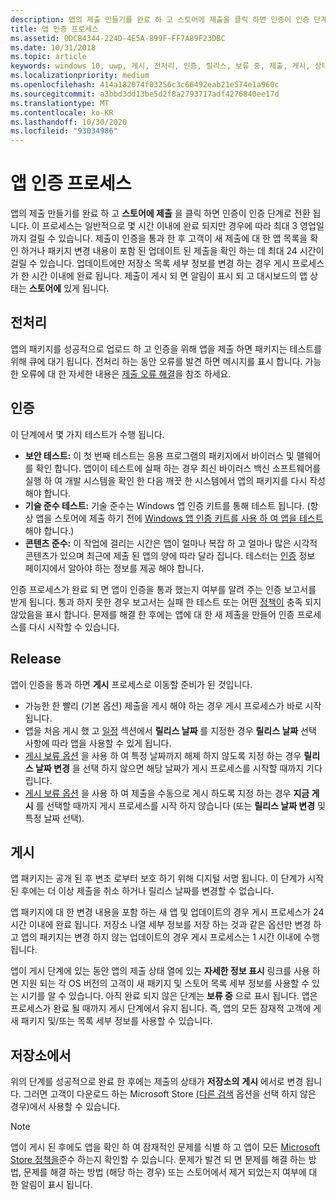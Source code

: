 ```yaml
---
description: 앱의 제출 만들기를 완료 하 고 스토어에 제출을 클릭 하면 인증이 인증 단계로 전환 됩니다.
title: 앱 인증 프로세스
ms.assetid: 0DCB4344-224D-4E5A-899F-FF7A89F23DBC
ms.date: 10/31/2018
ms.topic: article
keywords: windows 10, uwp, 게시, 전처리, 인증, 릴리스, 보류 중, 제출, 게시, 상태, 시간
ms.localizationpriority: medium
ms.openlocfilehash: 414a182074f03256c3c66492eab21e574e1a960c
ms.sourcegitcommit: a3bbd3dd13be5d2f8a2793717adf4276840ee17d
ms.translationtype: MT
ms.contentlocale: ko-KR
ms.lasthandoff: 10/30/2020
ms.locfileid: "93034986"
---
```

# <a name="the-app-certification-process"></a>앱 인증 프로세스

앱의 제출 만들기를 완료 하 고 **스토어에 제출** 을 클릭 하면 인증이 인증 단계로 전환 됩니다. 이 프로세스는 일반적으로 몇 시간 이내에 완료 되지만 경우에 따라 최대 3 영업일까지 걸릴 수 있습니다. 제출이 인증을 통과 한 후 고객이 새 제출에 대 한 앱 목록을 확인 하거나 패키지 변경 내용이 포함 된 업데이트 된 제출을 확인 하는 데 최대 24 시간이 걸릴 수 있습니다. 업데이트에만 저장소 목록 세부 정보를 변경 하는 경우 게시 프로세스가 한 시간 이내에 완료 됩니다.  제출이 게시 되 면 알림이 표시 되 고 대시보드의 앱 상태는 **스토어에** 있게 됩니다.

## <a name="preprocessing"></a>전처리

앱의 패키지를 성공적으로 업로드 하 고 인증을 위해 앱을 제출 하면 패키지는 테스트를 위해 큐에 대기 됩니다. 전처리 하는 동안 오류를 발견 하면 메시지를 표시 합니다. 가능한 오류에 대 한 자세한 내용은 [제출 오류 해결](resolve-submission-errors.md)을 참조 하세요.

## <a name="certification"></a>인증

이 단계에서 몇 가지 테스트가 수행 됩니다.

-   **보안 테스트:** 이 첫 번째 테스트는 응용 프로그램의 패키지에서 바이러스 및 맬웨어를 확인 합니다. 앱이이 테스트에 실패 하는 경우 최신 바이러스 백신 소프트웨어를 실행 하 여 개발 시스템을 확인 한 다음 깨끗 한 시스템에서 앱의 패키지를 다시 작성 해야 합니다.
-   **기술 준수 테스트:** 기술 준수는 Windows 앱 인증 키트를 통해 테스트 됩니다. (항상 앱을 스토어에 제출 하기 전에 [Windows 앱 인증 키트를 사용 하 여 앱을 테스트](../debug-test-perf/windows-app-certification-kit.md) 해야 합니다.)
-   **콘텐츠 준수:** 이 작업에 걸리는 시간은 앱이 얼마나 복잡 하 고 얼마나 많은 시각적 콘텐츠가 있으며 최근에 제출 된 앱의 양에 따라 달라 집니다. 테스터는 [인증](notes-for-certification.md) 정보 페이지에서 알아야 하는 정보를 제공 해야 합니다.

인증 프로세스가 완료 되 면 앱이 인증을 통과 했는지 여부를 알려 주는 인증 보고서를 받게 됩니다. 통과 하지 못한 경우 보고서는 실패 한 테스트 또는 어떤 [정책이](store-policies.md) 충족 되지 않았음을 표시 합니다. 문제를 해결 한 후에는 앱에 대 한 새 제출을 만들어 인증 프로세스를 다시 시작할 수 있습니다.

## <a name="release"></a>Release

앱이 인증을 통과 하면 **게시** 프로세스로 이동할 준비가 된 것입니다.

- 가능한 한 빨리 (기본 옵션) 제출을 게시 해야 하는 경우 게시 프로세스가 바로 시작 됩니다.
- 앱을 처음 게시 했 고 [일정](configure-precise-release-scheduling.md#release) 섹션에서 **릴리스 날짜** 를 지정한 경우 **릴리스 날짜** 선택 사항에 따라 앱을 사용할 수 있게 됩니다.
- [게시 보류 옵션](manage-submission-options.md#publishing-hold-options) 을 사용 하 여 특정 날짜까지 해제 하지 않도록 지정 하는 경우 **릴리스 날짜 변경** 을 선택 하지 않으면 해당 날짜가 게시 프로세스를 시작할 때까지 기다립니다.
- [게시 보류 옵션](manage-submission-options.md#publishing-hold-options) 을 사용 하 여 제출을 수동으로 게시 하도록 지정 하는 경우 **지금 게시** 를 선택할 때까지 게시 프로세스를 시작 하지 않습니다 (또는 **릴리스 날짜 변경** 및 특정 날짜 선택).


## <a name="publishing"></a>게시

앱 패키지는 공개 된 후 변조 로부터 보호 하기 위해 디지털 서명 됩니다. 이 단계가 시작 된 후에는 더 이상 제출을 취소 하거나 릴리스 날짜를 변경할 수 없습니다.

앱 패키지에 대 한 변경 내용을 포함 하는 새 앱 및 업데이트의 경우 게시 프로세스가 24 시간 이내에 완료 됩니다. 저장소 나열 세부 정보를 저장 하는 것과 같은 옵션만 변경 하 고 앱의 패키지는 변경 하지 않는 업데이트의 경우 게시 프로세스는 1 시간 이내에 수행 됩니다.

앱이 게시 단계에 있는 동안 앱의 제출 상태 열에 있는 **자세한 정보 표시** 링크를 사용 하면 지원 되는 각 OS 버전의 고객이 새 패키지 및 스토어 목록 세부 정보를 사용할 수 있는 시기를 알 수 있습니다. 아직 완료 되지 않은 단계는 **보류 중** 으로 표시 됩니다. 앱은 프로세스가 완료 될 때까지 게시 단계에서 유지 됩니다. 즉, 앱의 모든 잠재적 고객에 게 새 패키지 및/또는 목록 세부 정보를 사용할 수 있습니다.

## <a name="in-the-store"></a>저장소에서 

위의 단계를 성공적으로 완료 한 후에는 제출의 상태가 **저장소의** **게시** 에서로 변경 됩니다. 그러면 고객이 다운로드 하는 Microsoft Store [(다른 검색](choose-visibility-options.md#discoverability) 옵션을 선택 하지 않은 경우)에서 사용할 수 있습니다. 

> [!NOTE]
> 앱이 게시 된 후에도 앱을 확인 하 여 잠재적인 문제를 식별 하 고 앱이 모든 [Microsoft Store 정책을](store-policies.md)준수 하는지 확인할 수 있습니다. 문제가 발견 되 면 문제를 해결 하는 방법, 문제를 해결 하는 방법 (해당 하는 경우) 또는 스토어에서 제거 되었는지 여부에 대 한 알림이 표시 됩니다.

 

 

 




